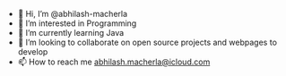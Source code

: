 - 👋 Hi, I’m @abhilash-macherla
- 👀 I’m interested in Programming
- 🌱 I’m currently learning Java
- 💞️ I’m looking to collaborate on open source projects and webpages to develop 
- 📫 How to reach me abhilash.macherla@icloud.com

<!---
abhilash-macherla/abhilash-macherla is a ✨ special ✨ repository because its `README.md` (this file) appears on your GitHub profile.
You can click the Preview link to take a look at your changes.
--->

